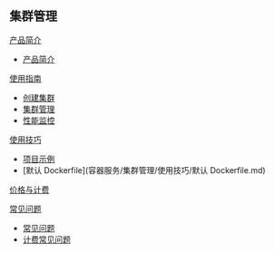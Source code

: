 ## 集群管理

[产品简介]()
 
  * [产品简介](容器服务/集群管理/产品简介/集群产品简介.md)

[使用指南]()

  * [创建集群](容器服务/集群管理/使用指南/创建集群.md)
  * [集群管理](容器服务/集群管理/使用指南/集群管理.md)
  * [性能监控](容器服务/集群管理/使用指南/性能监控.md)

[使用技巧]()

* [项目示例](容器服务/集群管理/使用技巧/项目示例.md)
* [默认 Dockerfile](容器服务/集群管理/使用技巧/默认 Dockerfile.md)

[价格与计费](容器服务/集群管理/集群价格与计费.md)

[常见问题]()

  * [常见问题](容器服务/集群管理/常见问题/集群常见问题.md)
  * [计费常见问题](容器服务/集群管理/常见问题/计费常见问题.md)